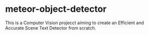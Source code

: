# meteor-object-detector

This is a Computer Vision projecct aiming to create an Efficient and Accurate Scene Text Detector from scratch.














